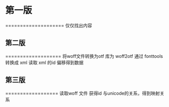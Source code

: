 # 第一版
====================
仅仅找出内容

## 第二版
===================
将woff文件转换为otf
库为 woff2otf
通过 fonttools 转换成 xml
读取 xml 的id 偏移得到数据

## 第三版
==================
读取woff 文件
获得id 与unicode的关系，得到映射关系